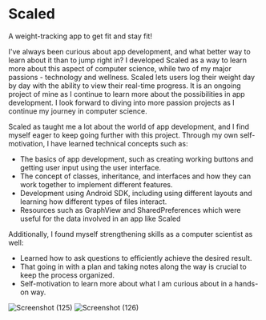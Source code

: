 # Scaled
A weight-tracking app to get fit and stay fit!

I've always been curious about app development, and what better way to learn about it than to jump right in?
I developed Scaled as a way to learn more about this aspect of computer science, while two of my major passions - technology and wellness.
Scaled lets users log their weight day by day with the ability to view their real-time progress.
It is an ongoing project of mine as I continue to learn more about the possibilities in app development.
I look forward to diving into more passion projects as I continue my journey in computer science.

Scaled as taught me a lot about the world of app development, and I find myself eager to keep going further with this project.
Through my own self-motivation, I have learned technical concepts such as:
  - The basics of app development, such as creating working buttons and getting user input using the user interface.
  - The concept of classes, inheritance, and interfaces and how they can work together to implement different features.
  - Development using Android SDK, including using different layouts and learning how different types of files interact.
  - Resources such as GraphView and SharedPreferences which were useful for the data involved in an app like Scaled
  
Additionally, I found myself strengthening skills as a computer scientist as well:
  - Learned how to ask questions to efficiently achieve the desired result.
  - That going in with a plan and taking notes along the way is crucial to keep the process organized.
  - Self-motivation to learn more about what I am curious about in a hands-on way.
 
![Screenshot (125)](https://user-images.githubusercontent.com/88724148/147961055-b21ccd96-c25b-4bd7-ac91-9c8273dc9e32.png)
![Screenshot (126)](https://user-images.githubusercontent.com/88724148/147961040-4b43e3d6-f446-4535-bd1f-d844a3e66992.png)

